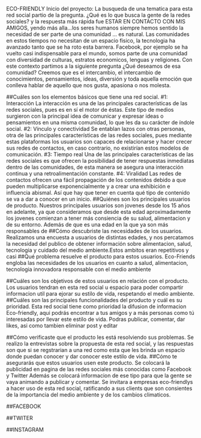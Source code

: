 ECO-FRIENDLY
Inicio del proyecto: La busqueda de una tematica para esta red social partio de la pregunta. ¿Qué es lo que busca la gente de la redes sociales?
y la respuesta más rápida fue ESTAR EN CONTACTO CON MIS AMIGOS, yendo más alla...los seres humanos siempre hemos sentido la necesidad de ser parte de una comunidad ... es natural. Las comunidades en estos tiempos no necesitan de un espacio fisico, la tecnologia ha avanzado tanto que se ha roto esta barrera. Facebook, por ejemplo se ha vuelto casi indispensable para el mundo, somos parte de una comunidad con diversidad de culturas, estratos economicos, lenguas y religiones. Con este contexto partimos a la siguiente pregunta ¿Qué deseamos de esa comunidad? Creemos que es el intercambio, el intercambio de conocimientos, pensamientos, ideas, diversión y toda aquella emoción que conlleva hablar de aquello que nos gusta, apasiona o nos molesta.


##Cuáles son los elementos básicos que tiene una red social.
    #1: Interacción
    La interacción es una de las principales características de las redes sociales, pues es en sí el motor de éstas. Este tipo de medios surgieron con la principal idea de comunicar y expresar ideas o pensamientos en una misma comunidad, lo que les da su carácter de índole social.
    #2: Vínculo y conectividad
    Se entablan lazos con otras personas, otra de las principales características de las redes sociales, pues mediante estas plataformas los usuarios son capaces de relacionarse y hacer crecer sus redes de contactos, en caso contrario, no existirían estos modelos de comunicación.
    #3: Tiempo real
    Una de las principales características de las redes sociales es que ofrecen la posibilidad de tener respuestas inmediatas dentro de las comunidades, de esta manera se asegura una interacción continua y una retroalimentación constante.
    #4:  Viralidad
    Las redes de contactos ofrecen una fácil propagación de los contenidos debido a que pueden multiplicarse exponencialmente y a crear una exhibición e influencia abismal. Así que hay que tener en cuenta qué tipo de contenido se va a dar a conocer en un inicio.
##Quiénes son los principales usuarios de producto.
Nuestros principales usuarios son jovenes desde los 15 años en adelante, ya que consideramos que desde esta edad aproximadamente los jovenes comienzan a tener más consiencia de su salud, alimentacion y de su entorno. Además de que es una edad en la que ya son más responsables de
##Cómo descubriste las necesidades de los usuarios.
Realizamos una encuesta a usuarios de distintas edades, y nos percatamos la necesidad del publico de obtener información sobre alimentacion, salud, tecnologia y cuidado del medio ambiente.Estos ambitos eran repetitivos y casi
##Qué problema resuelve el producto para estos usuarios.
Eco-Friends engloba las necesidades de los usuarios en cuanto a salud, alimentacion, tecnologia innovadora responsable con el medio ambiente

##Cuáles son los objetivos de estos usuarios en relación con el producto.
Los usuarios tendran en esta red social u espacio para poder compartir informacion util para ejorar su estilo de vida, respetando el medio ambiente. 
##Cuáles son las principales funcionalidades del producto y cuál es su prioridad.
Esta red social tiene como prioridad la difusion de informacion Eco-friendly, aqui podrás encontrar a tus amigos y a más personas como tú interesadas por llevar este estilo de vida. Podras publicar, comentar, dar likes, asi como tambien eliminar post y editar

##Cómo verificaste que el producto les está resolviendo sus problemas.
Se realizo la entrevistas sobre la propuesta de esta red social, y las respuestas son que si se regstrarian a una red como esta que les brinda un espacio donde puedan conocer y dar conocer este estilo de vida. 
##Cómo te asegurarás que estos usuarios usen este producto.
Se colocará la publicidad en pagina de las redes sociales más conocidas como Facebook y Twitter
Además se colocará informacion de ese tipo para que la gente se vaya animando a publicar y comentar.
Se invitara a empresas eco-friendlys a hacer uso de esta red social, ratificando a sus clients que son
consientes de la importancia del medio ambiente y de los cambios climaticos.




##FACEBOOK


##TWITER


##INSTAGRAM
